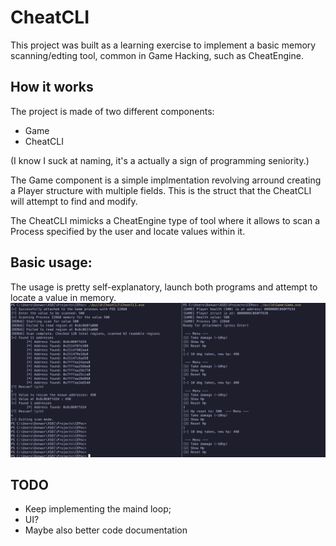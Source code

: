 # CheatCLI

This project was built as a learning exercise to implement a basic memory scanning/edting tool, common in Game Hacking, such as CheatEngine.


## How it works
The project is made of two different components: 
- Game
- CheatCLI

(I know I suck at naming, it's a actually a sign of programming seniority.)

The Game component is a simple implmentation revolving arround creating a Player structure with multiple fields.
This is the struct that the CheatCLI will attempt to find and modify.


The CheatCLI mimicks a CheatEngine type of tool where it allows to scan a Process specified by the user and locate values within it.


## Basic usage:
The usage is pretty self-explanatory, launch both programs and attempt to locate a value in memory.
![Alt text](/screenshot.png?raw=true "Flow")


## TODO

- Keep implementing the maind loop;
- UI?
- Maybe also better code documentation

